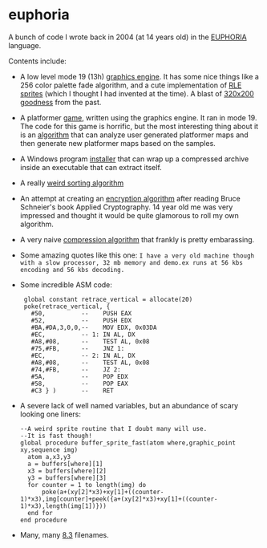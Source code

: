 # euphoria

A bunch of code I wrote back in 2004 (at 14 years old) in the [EUPHORIA](http://www.rapideuphoria.com/) language.

Contents include:

* A low level mode 19 (13h) [graphics engine](/Emagine). It has some nice things like a 256 color palette fade algorithm,
and a cute implementation of [RLE sprites](https://www.allegro.cc/manual/4/api/rle-sprites/) (which I thought I had invented at the time).
A blast of [320x200 goodness](https://en.wikipedia.org/wiki/Mode_13h) from the past.

* A platformer [game](/Escapade), written using the graphics engine. It ran in mode 19. The code for this game
is horrific, but the most interesting thing about it is an [algorithm](/Escapade/g.e) that can analyze user generated platformer
maps and then generate new platformer maps based on the samples.

* A Windows program [installer](/Installer) that can wrap up a compressed archive inside an executable that
can extract itself.

* A really [weird sorting algorithm](/Sort)

* An attempt at creating an [encryption algorithm](/Elfin) after reading Bruce Schneier's book Applied Cryptography.
14 year old me was very impressed and thought it would be quite glamorous to roll my own algorithm.

* A very naive [compression algorithm](/Compression) that frankly is pretty embarassing.

* Some amazing quotes like this one: `I have a very old machine though with a slow processor, 32 mb memory and demo.ex runs at 56 kbs encoding and 56 kbs decoding.`

* Some incredible ASM code:

   ```
    global constant retrace_vertical = allocate(20)
    poke(retrace_vertical, {
      #50,          --    PUSH EAX
      #52,          --    PUSH EDX
      #BA,#DA,3,0,0,--    MOV EDX, 0x03DA
      #EC,          -- 1: IN AL, DX
      #A8,#08,      --    TEST AL, 0x08
      #75,#FB,      --    JNZ 1:
      #EC,          -- 2: IN AL, DX
      #A8,#08,      --    TEST AL, 0x08
      #74,#FB,      --    JZ 2:
      #5A,          --    POP EDX
      #58,          --    POP EAX
      #C3 } )       --    RET
   ```
   
* A severe lack of well named variables, but an abundance of scary looking one liners:

   ```
   --A weird sprite routine that I doubt many will use.
   --It is fast though!
   global procedure buffer_sprite_fast(atom where,graphic_point xy,sequence img)
     atom a,x3,y3
     a = buffers[where][1]
     x3 = buffers[where][2]
     y3 = buffers[where][3]
     for counter = 1 to length(img) do
	     poke(a+(xy[2]*x3)+xy[1]+((counter-1)*x3),img[counter]+peek({a+(xy[2]*x3)+xy[1]+((counter-1)*x3),length(img[1])}))
     end for
   end procedure
   ```
   
* Many, many [8.3](https://en.wikipedia.org/wiki/8.3_filename) filenames.
